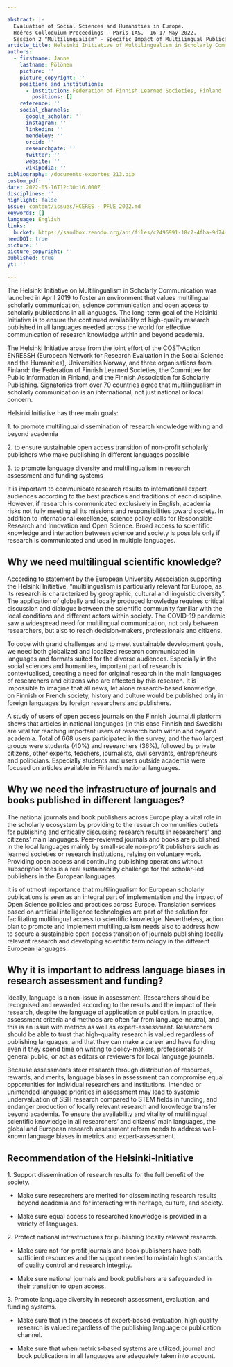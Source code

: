 ```yaml
---

abstract: |-
  Evaluation of Social Sciences and Humanities in Europe.
  Hcéres Colloquium Proceedings - Paris IAS,  16-17 May 2022.
  Session 2 "Multilingualism" - Specific Impact of Multilingual Publications
article_title: Helsinki Initiative of Multilingualism in Scholarly Communication
authors:
  - firstname: Janne
    lastname: Pölönen
    picture: ''
    picture_copyright: ''
    positions_and_institutions:
      - institution: Federation of Finnish Learned Societies, Finland
        positions: []
    reference: ''
    social_channels:
      google_scholar: ''
      instagram: ''
      linkedin: ''
      mendeley: ''
      orcid: ''
      researchgate: ''
      twitter: ''
      website: ''
      wikipedia: ''
bibliography: /documents-exportes_213.bib
custom_pdf: ''
date: 2022-05-16T12:30:16.000Z
disciplines: ''
highlight: false
issue: content/issues/HCERES - PFUE 2022.md
keywords: []
language: English
links:
  bucket: https://sandbox.zenodo.org/api/files/c2496991-18c7-4fba-9d74-3c5a1e844dd3
needDOI: true
picture: ''
picture_copyright: ''
published: true
yt: ''

---
```








The Helsinki Initiative on Multilingualism in Scholarly Communication was launched in April 2019 to foster an environment that values multilingual scholarly communication, science communication and open access to scholarly publications in all languages. The long-term goal of the Helsinki Initiative is to ensure the continued availability of high-quality research published in all languages needed across the world for effective communication of research knowledge within and beyond academia.

The Helsinki Initiative arose from the joint effort of the COST-Action ENRESSH (European Network for Research Evaluation in the Social Science and the Humanities), Universities Norway, and three organisations from Finland: the Federation of Finnish Learned Societies, the Committee for Public Information in Finland, and the Finnish Association for Scholarly Publishing. Signatories from over 70 countries agree that multilingualism in scholarly communication is an international, not just national or local concern.

Helsinki Initiative has three main goals:

1\. to promote multilingual dissemination of research knowledge withing and beyond academia

2\. to ensure sustainable open access transition of non-profit scholarly publishers who make publishing in different languages possible

3\. to promote language diversity and multilingualism in research assessment and funding systems

It is important to communicate research results to international expert audiences according to the best practices and traditions of each discipline. However, if research is communicated exclusively in English, academia risks not fully meeting all its missions and responsibilities toward society. In addition to international excellence, science policy calls for Responsible Research and Innovation and Open Science. Broad access to scientific knowledge and interaction between science and society is possible only if research is communicated and used in multiple languages.

## Why we need multilingual scientific knowledge?

According to statement by the European University Association supporting the Helsinki Initiative, “multilingualism is particularly relevant for Europe, as its research is characterized by geographic, cultural and linguistic diversity”. The application of globally and locally produced knowledge requires critical discussion and dialogue between the scientific community familiar with the local conditions and different actors within society. The COVID-19 pandemic saw a widespread need for multilingual communication, not only between researchers, but also to reach decision-makers, professionals and citizens.

To cope with grand challenges and to meet sustainable development goals, we need both globalized and localized research communicated in languages and formats suited for the diverse audiences. Especially in the social sciences and humanities, important part of research is contextualised, creating a need for original research in the main languages of researchers and citizens who are affected by this research. It is impossible to imagine that all news, let alone research-based knowledge, on Finnish or French society, history and culture would be published only in foreign languages by foreign researchers and publishers.

A study of users of open access journals on the Finnish Journal.fi platform shows that articles in national languages (in this case Finnish and Swedish) are vital for reaching important users of research both within and beyond academia. Total of 668 users participated in the survey, and the two largest groups were students (40%) and researchers (36%), followed by private citizens, other experts, teachers, journalists, civil servants, entrepreneurs and politicians. Especially students and users outside academia were focused on articles available in Finland’s national languages.

## Why we need the infrastructure of journals and books published in different languages?

The national journals and book publishers across Europe play a vital role in the scholarly ecosystem by providing to the research communities outlets for publishing and critically discussing research results in researchers’ and citizens’ main languages. Peer-reviewed journals and books are published in the local languages mainly by small-scale non-profit publishers such as learned societies or research institutions, relying on voluntary work. Providing open access and continuing publishing operations without subscription fees is a real sustainability challenge for the scholar-led publishers in the European languages.

It is of utmost importance that multilingualism for European scholarly publications is seen as an integral part of implementation and the impact of Open Science policies and practices across Europe. Translation services based on artificial intelligence technologies are part of the solution for facilitating multilingual access to scientific knowledge. Nevertheless, action plan to promote and implement multilingualism needs also to address how to secure a sustainable open access transition of journals publishing locally relevant research and developing scientific terminology in the different European languages.

## Why it is important to address language biases in research assessment and funding?

Ideally, language is a non-issue in assessment. Researchers should be recognised and rewarded according to the results and the impact of their research, despite the language of application or publication. In practice, assessment criteria and methods are often far from language-neutral, and this is an issue with metrics as well as expert-assessment. Researchers should be able to trust that high-quality research is valued regardless of publishing languages, and that they can make a career and have funding even if they spend time on writing to policy-makers, professionals or general public, or act as editors or reviewers for local language journals.

Because assessments steer research through distribution of resources, rewards, and merits, language biases in assessment can compromise equal opportunities for individual researchers and institutions. Intended or unintended language priorities in assessment may lead to systemic undervaluation of SSH research compared to STEM fields in funding, and endanger production of locally relevant research and knowledge transfer beyond academia. To ensure the availability and vitality of multilingual scientific knowledge in all researchers’ and citizens’ main languages, the global and European research assessment reform needs to address well-known language biases in metrics and expert-assessment.

## Recommendation of the Helsinki-Initiative

1\. Support dissemination of research results for the full benefit of the society.

- Make sure researchers are merited for disseminating research results beyond academia and for interacting with heritage, culture, and society.

- Make sure equal access to researched knowledge is provided in a variety of languages.

2\. Protect national infrastructures for publishing locally relevant research.

- Make sure not-for-profit journals and book publishers have both sufficient resources and the support needed to maintain high standards of quality control and research integrity.

- Make sure national journals and book publishers are safeguarded in their transition to open access.

3\. Promote language diversity in research assessment, evaluation, and funding systems.

- Make sure that in the process of expert-based evaluation, high quality research is valued regardless of the publishing language or publication channel.

- Make sure that when metrics-based systems are utilized, journal and book publications in all languages are adequately taken into account.